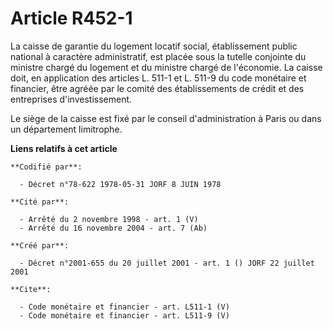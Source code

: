 # Article R452-1

La caisse de garantie du logement locatif social, établissement public national à caractère administratif, est placée sous la
tutelle conjointe du ministre chargé du logement et du ministre chargé de l'économie. La caisse doit, en application des
articles L. 511-1 et L. 511-9 du code monétaire et financier, être agréée par le comité des établissements de crédit et des
entreprises d'investissement.

Le siège de la caisse est fixé par le conseil d'administration à Paris ou dans un département limitrophe.

**Liens relatifs à cet article**

	**Codifié par**:

	  - Décret n°78-622 1978-05-31 JORF 8 JUIN 1978

	**Cité par**:

	  - Arrêté du 2 novembre 1998 - art. 1 (V)
	  - Arrêté du 16 novembre 2004 - art. 7 (Ab)

	**Créé par**:

	  - Décret n°2001-655 du 20 juillet 2001 - art. 1 () JORF 22 juillet 2001

	**Cite**:

	  - Code monétaire et financier - art. L511-1 (V)
	  - Code monétaire et financier - art. L511-9 (V)
